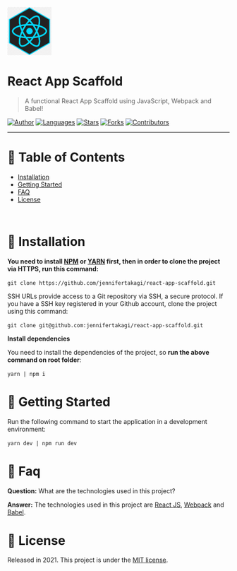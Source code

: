 <p align="left">
   <img src="docs/logo.png" width="100"/>
</p>


# React App Scaffold

> A functional React App Scaffold using JavaScript, Webpack and Babel! 

[![Author](https://img.shields.io/badge/author-jennifertakagi-ff9000?style=flat-square)](https://github.com/jennifertakagi)
[![Languages](https://img.shields.io/github/languages/count/jennifertakagi/react-app-scaffold?color=%23ff9000&style=flat-square)](#)
[![Stars](https://img.shields.io/github/stars/jennifertakagi/react-app-scaffold?color=ff9000&style=flat-square)](https://github.com/jennifertakagi/react-app-scaffold/stargazers)
[![Forks](https://img.shields.io/github/forks/jennifertakagi/react-app-scaffold?color=%23ff9000&style=flat-square)](https://github.com/jennifertakagi/react-app-scaffold/network/members)
[![Contributors](https://img.shields.io/github/contributors/jennifertakagi/react-app-scaffold?color=ff9000&style=flat-square)](https://github.com/jennifertakagi/react-app-scaffold/graphs/contributors)

---

# :pushpin: Table of Contents

* [Installation](#construction_worker-installation)
* [Getting Started](#runner-getting-started)
* [FAQ](#postbox-faq)
* [License](#closed_book-license)

<br />


# :construction_worker: Installation

**You need to install [NPM](https://www.npmjs.com/) or [YARN](https://yarnpkg.com/) first, then in order to clone the project via HTTPS, run this command:**

```git clone https://github.com/jennifertakagi/react-app-scaffold.git```

SSH URLs provide access to a Git repository via SSH, a secure protocol. If you have a SSH key registered in your Github account, clone the project using this command:

```git clone git@github.com:jennifertakagi/react-app-scaffold.git```

**Install dependencies**

You need to install the dependencies of the project, so **run the above command on root folder**:

```yarn | npm i```

# :runner: Getting Started

Run the following command to start the application in a development environment:

```yarn dev | npm run dev```


# :postbox: Faq

**Question:** What are the technologies used in this project?

**Answer:** The technologies used in this project are [React JS](https://pt-br.reactjs.org/), [Webpack](https://webpack.js.org/) and [Babel](https://babeljs.io/).


# :closed_book: License

Released in 2021.
This project is under the [MIT license](https://github.com/jennifertakagi/react-app-scaffold/master/LICENSE).
